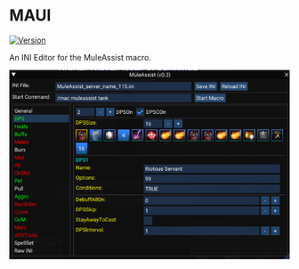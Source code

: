 # MAUI

[![Version](https://badge.fury.io/gh/tterb%2FHyde.svg)](https://gitlab.com/aquietone/maui)

An INI Editor for the MuleAssist macro.

![](../images/maui.png)
